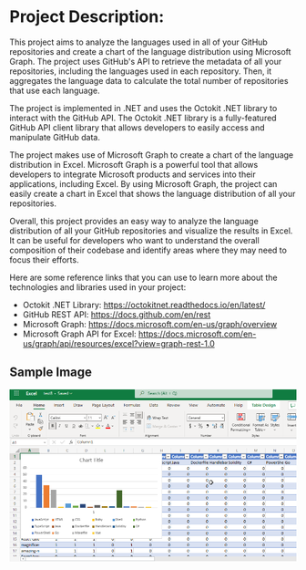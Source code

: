 # Project Description:

This project aims to analyze the languages used in all of your GitHub repositories and create a chart of the language distribution using Microsoft Graph. The project uses GitHub's API to retrieve the metadata of all your repositories, including the languages used in each repository. Then, it aggregates the language data to calculate the total number of repositories that use each language.

The project is implemented in .NET and uses the Octokit .NET library to interact with the GitHub API. The Octokit .NET library is a fully-featured GitHub API client library that allows developers to easily access and manipulate GitHub data.

The project makes use of Microsoft Graph to create a chart of the language distribution in Excel. Microsoft Graph is a powerful tool that allows developers to integrate Microsoft products and services into their applications, including Excel. By using Microsoft Graph, the project can easily create a chart in Excel that shows the language distribution of all your repositories.

Overall, this project provides an easy way to analyze the language distribution of all your GitHub repositories and visualize the results in Excel. It can be useful for developers who want to understand the overall composition of their codebase and identify areas where they may need to focus their efforts.



Here are some reference links that you can use to learn more about the technologies and libraries used in your project:

- Octokit .NET Library: https://octokitnet.readthedocs.io/en/latest/
- GitHub REST API: https://docs.github.com/en/rest
- Microsoft Graph: https://docs.microsoft.com/en-us/graph/overview
- Microsoft Graph API for Excel: https://docs.microsoft.com/en-us/graph/api/resources/excel?view=graph-rest-1.0

## Sample Image

![Sample Image](./samplechart.png)
